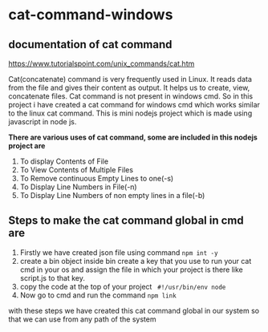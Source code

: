 # cat-command-windows

## documentation of cat command
https://www.tutorialspoint.com/unix_commands/cat.htm

Cat(concatenate) command is very frequently used in Linux. It reads data from the file and gives their content as output. It helps us to create, view, concatenate files.
Cat command is not present in windows cmd. So in this project i have created a cat command for windows cmd which works similar to the linux cat command.
This is mini nodejs project which is made using javascript in node js.

**There  are various uses of cat command, some are included in this nodejs project are**
 1. To display Contents of File
 2. To View Contents of Multiple Files
 3. To Remove continuous Empty Lines to one(-s)
 4. To Display Line Numbers in File(-n)
 5. To Display Line Numbers of non empty lines in a file(-b)


## Steps to make the cat command global in cmd  are
   1. Firstly we have created json file using command `npm int -y`
   2. create a bin object inside bin create a key that you use to run your cat cmd in your os and assign the file in which your project is there like script.js to that key.
   3. copy the code at the top of your project ` #!/usr/bin/env node`
   4. Now go to cmd and run the command `npm link`
  
  
  with these steps we have created this cat command global in our system so that we can use from any path of the system
